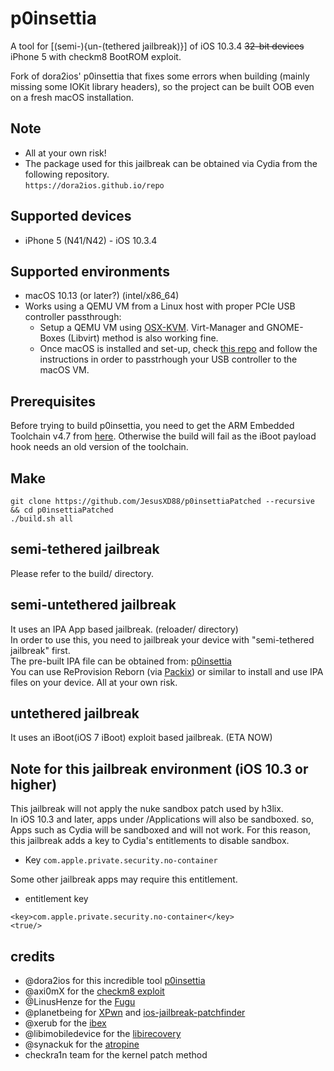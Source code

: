 # p0insettia
A tool for [(semi-){un-(tethered jailbreak)}] of iOS 10.3.4 ~~32-bit devices~~ iPhone 5 with checkm8 BootROM exploit.  

Fork of dora2ios' p0insettia that fixes some errors when building (mainly missing some IOKit library headers), so the project can be built OOB even on a fresh macOS installation.

## Note
- All at your own risk!  
- The package used for this jailbreak can be obtained via Cydia from the following repository.  
`https://dora2ios.github.io/repo`  

## Supported devices
- iPhone 5 (N41/N42) - iOS 10.3.4  

## Supported environments
- macOS 10.13 (or later?) (intel/x86_64)
- Works using a QEMU VM from a Linux host with proper PCIe USB controller passthrough:
   - Setup a QEMU VM using [OSX-KVM](https://github.com/kholia/OSX-KVM). Virt-Manager and GNOME-Boxes (Libvirt) method is also working fine.
   - Once macOS is installed and set-up, check [this repo](https://github.com/Silfalion/Iphone_docker_osx_passthrough) and follow the instructions in order to passtrhough your USB controller to the macOS VM.

## Prerequisites
Before trying to build p0insettia, you need to get the ARM Embedded Toolchain v4.7 from [here](https://launchpad.net/gcc-arm-embedded/4.7/4.7-2013-q1-update).
Otherwise the build will fail as the iBoot payload hook needs an old version of the toolchain. 

## Make
```
git clone https://github.com/JesusXD88/p0insettiaPatched --recursive && cd p0insettiaPatched
./build.sh all
```

## semi-tethered jailbreak
Please refer to the build/ directory.  

## semi-untethered jailbreak
It uses an IPA App based jailbreak. (reloader/ directory)   
In order to use this, you need to jailbreak your device with "semi-tethered jailbreak" first.  
The pre-built IPA file can be obtained from: [p0insettia](https://dora2ios.web.app/p0insettia.html)  
You can use ReProvision Reborn (via [Packix](https://repo.packix.com/)) or similar to install and use IPA files on your device. All at your own risk.   

## untethered jailbreak
It uses an iBoot(iOS 7 iBoot) exploit based jailbreak. (ETA NOW)   

## Note for this jailbreak environment (iOS 10.3 or higher)  
This jailbreak will not apply the nuke sandbox patch used by h3lix.  
In iOS 10.3 and later, apps under /Applications will also be sandboxed. so, Apps such as Cydia will be sandboxed and will not work. For this reason, this jailbreak adds a key to Cydia's entitlements to disable sandbox.  

- Key `com.apple.private.security.no-container`  

Some other jailbreak apps may require this entitlement.  

- entitlement key
```
<key>com.apple.private.security.no-container</key>
<true/>
```

## credits
- @dora2ios for this incredible tool [p0insettia](https://github.com/dora2-iOS/p0insettia)
- @axi0mX for the [checkm8 exploit](https://github.com/axi0mX/ipwndfu)  
- @LinusHenze for the [Fugu](https://github.com/LinusHenze/Fugu)  
- @planetbeing for [XPwn](https://github.com/planetbeing/xpwn) and [ios-jailbreak-patchfinder](https://github.com/planetbeing/ios-jailbreak-patchfinder)  
- @xerub for the [ibex](https://github.com/xerub/ibex)  
- @libimobiledevice for the [libirecovery](https://github.com/libimobiledevice/libirecovery)  
- @synackuk for the [atropine](https://github.com/synackuk/atropine)  
- checkra1n team for the kernel patch method  
